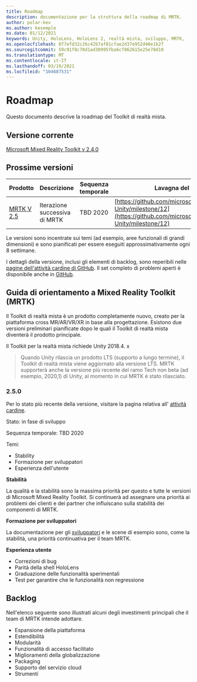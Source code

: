 ```yaml
---
title: Roadmap
description: documentazione per la struttura della roadmap di MRTK.
author: polar-kev
ms.author: kesemple
ms.date: 01/12/2021
keywords: Unity, HoloLens, HoloLens 2, realtà mista, sviluppo, MRTK,
ms.openlocfilehash: 077efd32c26c42b7af81cfae2d37e952d40e1b2f
ms.sourcegitcommit: 59c91f8c70d1ad30995fba6cf862615e25e78d10
ms.translationtype: MT
ms.contentlocale: it-IT
ms.lasthandoff: 03/19/2021
ms.locfileid: "104687531"
---
```

# <a name="roadmap"></a>Roadmap

Questo documento descrive la roadmap del Toolkit di realtà mista.

## <a name="current-release"></a>Versione corrente

[Microsoft Mixed Reality Toolkit v 2.4.0](https://github.com/Microsoft/MixedRealityToolkit-Unity/releases/tag/v2.4.0)

## <a name="upcoming-releases"></a>Prossime versioni

| Prodotto | Descrizione | Sequenza temporale | Lavagna del progetto |
| --- | --- | --- | --- |
| [MRTK V 2.5](#250) | Iterazione successiva di MRTK | TBD 2020 | [https://github.com/microsoft/MixedRealityToolkit-Unity/milestone/12](https://github.com/microsoft/MixedRealityToolkit-Unity/milestone/12) |

Le versioni sono incentrate sui temi (ad esempio, aree funzionali di grandi dimensioni) e sono pianificati per essere eseguiti approssimativamente ogni 8 settimane.

I dettagli della versione, inclusi gli elementi di backlog, sono reperibili nelle [pagine dell'attività cardine di GitHub](https://github.com/Microsoft/MixedRealityToolkit-Unity/milestones). Il set completo di problemi aperti è disponibile anche in [GitHub](https://github.com/microsoft/MixedRealityToolkit-Unity/issues).

## <a name="mixed-reality-toolkit-mrtk-roadmap"></a>Guida di orientamento a Mixed Reality Toolkit (MRTK)

Il Toolkit di realtà mista è un prodotto completamente nuovo, creato per la piattaforma cross MR/AR/VR/XR in base alla progettazione. Esistono due versioni preliminari pianificate dopo le quali il Toolkit di realtà mista diventerà il prodotto principale.

Il Toolkit per la realtà mista richiede Unity 2018.4. x

> Quando Unity rilascia un prodotto LTS (supporto a lungo termine), il Toolkit di realtà mista viene aggiornato alla versione LTS. MRTK supporterà anche la versione più recente del ramo Tech non beta (ad esempio, 2020,1) di Unity, al momento in cui MRTK è stato rilasciato.

### <a name="250"></a>2.5.0

Per lo stato più recente della versione, visitare la pagina relativa all' [attività cardine]( https://github.com/microsoft/MixedRealityToolkit-Unity/milestone/12).

Stato: in fase di sviluppo

Sequenza temporale: TBD 2020

Temi:

- Stability
- Formazione per sviluppatori
- Esperienza dell'utente

**Stabilità**

La qualità e la stabilità sono la massima priorità per questo e tutte le versioni di Microsoft Mixed Reality Toolkit. Si continuerà ad assegnare una priorità ai problemi dei clienti e dei partner che influiscano sulla stabilità dei componenti di MRTK.

**Formazione per sviluppatori**

La documentazione per gli [sviluppatori](https://microsoft.github.io/MixedRealityToolkit-Unity) e le scene di esempio sono, come la stabilità, una priorità continuativa per il team MRTK.

**Esperienza utente**

- Correzioni di bug
- Parità della shell HoloLens
- Graduazione delle funzionalità sperimentali
- Test per garantire che le funzionalità non regressione

## <a name="backlog"></a>Backlog

Nell'elenco seguente sono illustrati alcuni degli investimenti principali che il team di MRTK intende adottare.

- Espansione della piattaforma
- Estendibilità
- Modularità
- Funzionalità di accesso facilitato
- Miglioramenti della globalizzazione
- Packaging
- Supporto del servizio cloud
- Strumenti
